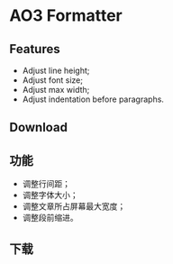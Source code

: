 # AO3 Formatter

## Features

-   Adjust line height;
-   Adjust font size;
-   Adjust max width;
-   Adjust indentation before paragraphs.

## Download

## 功能

-   调整行间距；
-   调整字体大小；
-   调整文章所占屏幕最大宽度；
-   调整段前缩进。

## 下载
